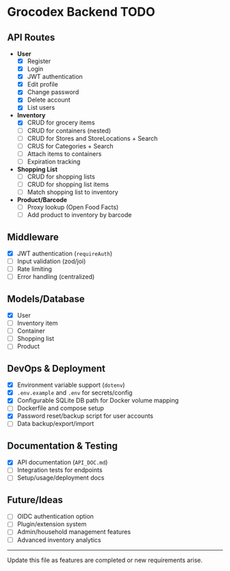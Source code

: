 
# Grocodex Backend TODO

## API Routes

- **User**
  - [x] Register
  - [x] Login
  - [x] JWT authentication
  - [x] Edit profile
  - [x] Change password
  - [x] Delete account
  - [x] List users

- **Inventory**
  - [x] CRUD for grocery items
  - [ ] CRUD for containers (nested)
  - [ ] CRUD for Stores and StoreLocations + Search
  - [ ] CRUS for Categories + Search
  - [ ] Attach items to containers
  - [ ] Expiration tracking

- **Shopping List**
  - [ ] CRUD for shopping lists
  - [ ] CRUD for shopping list items
  - [ ] Match shopping list to inventory

- **Product/Barcode**
  - [ ] Proxy lookup (Open Food Facts)
  - [ ] Add product to inventory by barcode

## Middleware
- [x] JWT authentication (`requireAuth`)
- [ ] Input validation (zod/joi)
- [ ] Rate limiting
- [ ] Error handling (centralized)

## Models/Database
- [x] User
- [ ] Inventory item
- [ ] Container
- [ ] Shopping list
- [ ] Product

## DevOps & Deployment
- [x] Environment variable support (`dotenv`)
- [x] `.env.example` and `.env` for secrets/config
- [x] Configurable SQLite DB path for Docker volume mapping
- [ ] Dockerfile and compose setup
- [x] Password reset/backup script for user accounts
- [ ] Data backup/export/import

## Documentation & Testing
- [x] API documentation (`API_DOC.md`)
- [ ] Integration tests for endpoints
- [ ] Setup/usage/deployment docs

## Future/Ideas
- [ ] OIDC authentication option
- [ ] Plugin/extension system
- [ ] Admin/household management features
- [ ] Advanced inventory analytics

---
Update this file as features are completed or new requirements arise.
